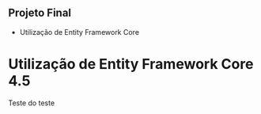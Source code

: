 ## Projeto Final

* Utilização de Entity Framework Core

# Utilização de Entity Framework Core 4.5

Teste do teste

